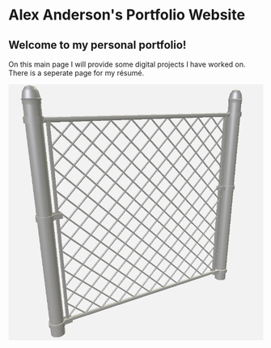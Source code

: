 # Alex Anderson's Portfolio Website
## Welcome to my personal portfolio!

On this main page I will provide some digital projects I have worked on. There is a seperate page for my résumé.

![3D Model of a fence that I made for an internship](/docs/images/Fence.PNG)
